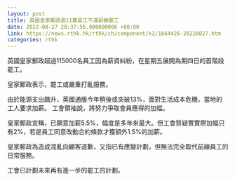 ```yaml
---
layout: post
title: 英國皇家郵政逾11萬員工不滿薪酬罷工
date: 2022-08-27 20:37:56.000000000 +08:00
link: https://news.rthk.hk/rthk/ch/component/k2/1664426-20220827.htm
categories: rthk
---
```


英國皇家郵政超過115000名員工因為薪資糾紛，在星期五展開為期四日的首階段罷工。

皇家郵政表示，罷工或嚴重打亂服務。

由於能源支出飆升，英國通脹今年稍後或突破13%，面對生活成本危機，當地的工人要求加薪。
工會領袖說，將努力爭取會員應得的加幅。

皇家郵政宣稱，已願意加薪5.5%，幅度是多年來最大。但工會質疑實實際加幅只有2%，若是員工同意改動合約條款才獲額外1.5%的加薪。

皇家郵政為造成混亂向顧客道歉，又指已有應變計劃，但無法完全取代前線員工的日常服務。

工會已計劃未來再有進一步的罷工的計劃。
